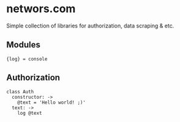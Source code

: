 # networs.com
Simple collection of libraries for authorization, data scraping & etc.

## Modules

    {log} = console

## Authorization

    class Auth
      constructor: ->
        @text = 'Hello world! ;)'
      text: ->
        log @text
